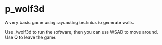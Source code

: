 # p_wolf3d

A very basic game using raycasting technics to generate walls.

Use ./wolf3d to run the software, then you can use WSAD to move around. Use Q to leave the game.